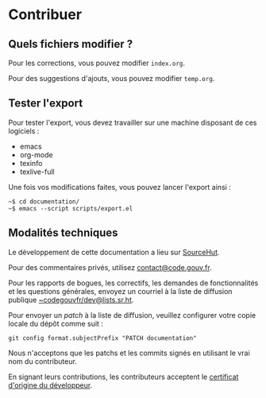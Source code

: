 # Contribuer

## Quels fichiers modifier ?

Pour les corrections, vous pouvez modifier `index.org`.

Pour des suggestions d'ajouts, vous pouvez modifier `temp.org`.

## Tester l'export

Pour tester l'export, vous devez travailler sur une machine disposant de ces logiciels :

- emacs
- org-mode
- texinfo
- texlive-full

Une fois vos modifications faites, vous pouvez lancer l'export ainsi :

```
~$ cd documentation/
~$ emacs --script scripts/export.el
```

## Modalités techniques

Le développement de cette documentation a lieu sur [SourceHut](https://git.sr.ht/~codegouvfr/documentation).

Pour des commentaires privés, utilisez [contact@code.gouv.fr](mailto:contact@code.gouv.fr).

Pour les rapports de bogues, les correctifs, les demandes de fonctionnalités et les questions générales, envoyez un courriel à la liste de diffusion publique [~codegouvfr/dev@lists.sr.ht](mailto:~codegouvfr/dev@lists.sr.ht).

Pour envoyer un *patch* à la liste de diffusion, veuillez configurer
votre copie locale du dépôt comme suit :

`git config format.subjectPrefix "PATCH documentation"`

Nous n'acceptons que les patchs et les commits signés en utilisant le vrai nom du contributeur.

En signant leurs contributions, les contributeurs acceptent le [certificat d'origine du développeur](https://developercertificate.org).
